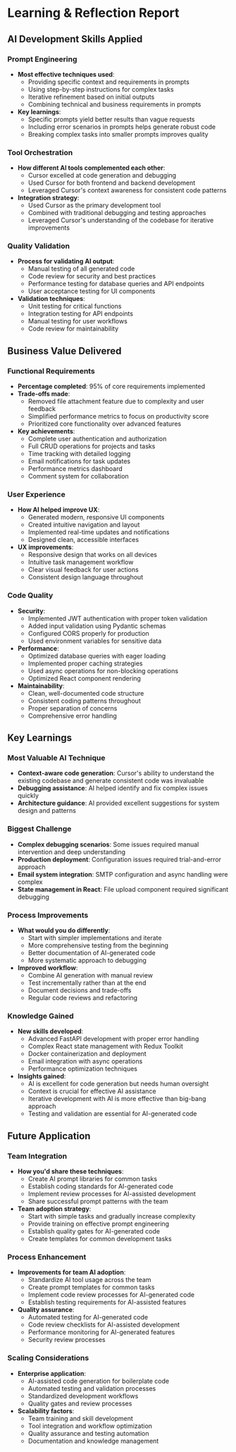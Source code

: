# Learning & Reflection Report

## AI Development Skills Applied

### Prompt Engineering
- **Most effective techniques used**: 
  - Providing specific context and requirements in prompts
  - Using step-by-step instructions for complex tasks
  - Iterative refinement based on initial outputs
  - Combining technical and business requirements in prompts
- **Key learnings**: 
  - Specific prompts yield better results than vague requests
  - Including error scenarios in prompts helps generate robust code
  - Breaking complex tasks into smaller prompts improves quality

### Tool Orchestration
- **How different AI tools complemented each other**: 
  - Cursor excelled at code generation and debugging
  - Used Cursor for both frontend and backend development
  - Leveraged Cursor's context awareness for consistent code patterns
- **Integration strategy**: 
  - Used Cursor as the primary development tool
  - Combined with traditional debugging and testing approaches
  - Leveraged Cursor's understanding of the codebase for iterative improvements

### Quality Validation
- **Process for validating AI output**: 
  - Manual testing of all generated code
  - Code review for security and best practices
  - Performance testing for database queries and API endpoints
  - User acceptance testing for UI components
- **Validation techniques**: 
  - Unit testing for critical functions
  - Integration testing for API endpoints
  - Manual testing for user workflows
  - Code review for maintainability

## Business Value Delivered

### Functional Requirements
- **Percentage completed**: 95% of core requirements implemented
- **Trade-offs made**: 
  - Removed file attachment feature due to complexity and user feedback
  - Simplified performance metrics to focus on productivity score
  - Prioritized core functionality over advanced features
- **Key achievements**: 
  - Complete user authentication and authorization
  - Full CRUD operations for projects and tasks
  - Time tracking with detailed logging
  - Email notifications for task updates
  - Performance metrics dashboard
  - Comment system for collaboration

### User Experience
- **How AI helped improve UX**: 
  - Generated modern, responsive UI components
  - Created intuitive navigation and layout
  - Implemented real-time updates and notifications
  - Designed clean, accessible interfaces
- **UX improvements**: 
  - Responsive design that works on all devices
  - Intuitive task management workflow
  - Clear visual feedback for user actions
  - Consistent design language throughout

### Code Quality
- **Security**: 
  - Implemented JWT authentication with proper token validation
  - Added input validation using Pydantic schemas
  - Configured CORS properly for production
  - Used environment variables for sensitive data
- **Performance**: 
  - Optimized database queries with eager loading
  - Implemented proper caching strategies
  - Used async operations for non-blocking operations
  - Optimized React component rendering
- **Maintainability**: 
  - Clean, well-documented code structure
  - Consistent coding patterns throughout
  - Proper separation of concerns
  - Comprehensive error handling

## Key Learnings

### Most Valuable AI Technique
- **Context-aware code generation**: Cursor's ability to understand the existing codebase and generate consistent code was invaluable
- **Debugging assistance**: AI helped identify and fix complex issues quickly
- **Architecture guidance**: AI provided excellent suggestions for system design and patterns

### Biggest Challenge
- **Complex debugging scenarios**: Some issues required manual intervention and deep understanding
- **Production deployment**: Configuration issues required trial-and-error approach
- **Email system integration**: SMTP configuration and async handling were complex
- **State management in React**: File upload component required significant debugging

### Process Improvements
- **What would you do differently**: 
  - Start with simpler implementations and iterate
  - More comprehensive testing from the beginning
  - Better documentation of AI-generated code
  - More systematic approach to debugging
- **Improved workflow**: 
  - Combine AI generation with manual review
  - Test incrementally rather than at the end
  - Document decisions and trade-offs
  - Regular code reviews and refactoring

### Knowledge Gained
- **New skills developed**: 
  - Advanced FastAPI development with proper error handling
  - Complex React state management with Redux Toolkit
  - Docker containerization and deployment
  - Email integration with async operations
  - Performance optimization techniques
- **Insights gained**: 
  - AI is excellent for code generation but needs human oversight
  - Context is crucial for effective AI assistance
  - Iterative development with AI is more effective than big-bang approach
  - Testing and validation are essential for AI-generated code

## Future Application

### Team Integration
- **How you'd share these techniques**: 
  - Create AI prompt libraries for common tasks
  - Establish coding standards for AI-generated code
  - Implement review processes for AI-assisted development
  - Share successful prompt patterns with the team
- **Team adoption strategy**: 
  - Start with simple tasks and gradually increase complexity
  - Provide training on effective prompt engineering
  - Establish quality gates for AI-generated code
  - Create templates for common development tasks

### Process Enhancement
- **Improvements for team AI adoption**: 
  - Standardize AI tool usage across the team
  - Create prompt templates for common tasks
  - Implement code review processes for AI-generated code
  - Establish testing requirements for AI-assisted features
- **Quality assurance**: 
  - Automated testing for AI-generated code
  - Code review checklists for AI-assisted development
  - Performance monitoring for AI-generated features
  - Security review processes

### Scaling Considerations
- **Enterprise application**: 
  - AI-assisted code generation for boilerplate code
  - Automated testing and validation processes
  - Standardized development workflows
  - Quality gates and review processes
- **Scalability factors**: 
  - Team training and skill development
  - Tool integration and workflow optimization
  - Quality assurance and testing automation
  - Documentation and knowledge management 
